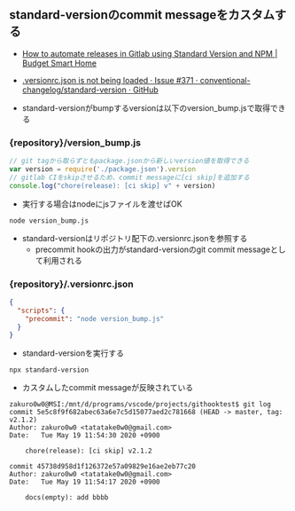## standard-versionのcommit messageをカスタムする
- [How to automate releases in Gitlab using Standard Version and NPM \| Budget Smart Home](https://danielbkr.net/2019/02/12/automated-releases.html)
- [.versionrc.json is not being loaded · Issue #371 · conventional-changelog/standard-version · GitHub](https://github.com/conventional-changelog/standard-version/issues/371)

- standard-versionがbumpするversionは以下のversion_bump.jsで取得できる

### {repository}/version_bump.js
```js:{repository}/version_bump.js
// git tagから取らずともpackage.jsonから新しいversion値を取得できる
var version = require('./package.json').version
// gitlab CIをskipさせるため、commit messageに[ci skip]を追加する
console.log("chore(release): [ci skip] v" + version)
```

- 実行する場合はnodeにjsファイルを渡せばOK
```
node version_bump.js
```

- standard-versionはリポジトリ配下の.versionrc.jsonを参照する
	- precommit hookの出力がstandard-versionのgit commit messageとして利用される
### {repository}/.versionrc.json
```json:{repository}/.versionrc.json
{
  "scripts": {
    "precommit": "node version_bump.js"
  }
}
```

- standard-versionを実行する
```
npx standard-version
```

- カスタムしたcommit messageが反映されている
```
zakuro0w0@MSI:/mnt/d/programs/vscode/projects/githooktest$ git log
commit 5e5c8f9f682abec63a6e7c5d15077aed2c781668 (HEAD -> master, tag: v2.1.2)
Author: zakuro0w0 <tatatake0w0@gmail.com>
Date:   Tue May 19 11:54:30 2020 +0900

    chore(release): [ci skip] v2.1.2

commit 45738d958d1f126372e57a09829e16ae2eb77c20
Author: zakuro0w0 <tatatake0w0@gmail.com>
Date:   Tue May 19 11:54:17 2020 +0900

    docs(empty): add bbbb
```

